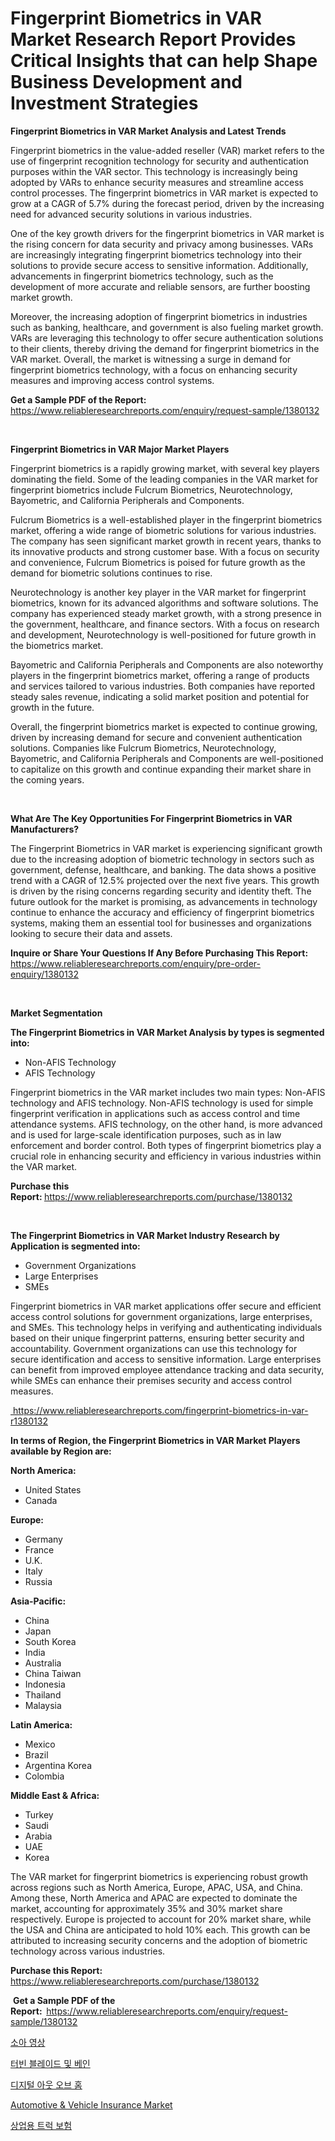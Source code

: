 <p><h1>Fingerprint Biometrics in VAR Market Research Report Provides Critical Insights that can help Shape Business Development and Investment Strategies</h1></p><p><strong>Fingerprint Biometrics in VAR Market Analysis and Latest Trends</strong></p>
<p><p>Fingerprint biometrics in the value-added reseller (VAR) market refers to the use of fingerprint recognition technology for security and authentication purposes within the VAR sector. This technology is increasingly being adopted by VARs to enhance security measures and streamline access control processes. The fingerprint biometrics in VAR market is expected to grow at a CAGR of 5.7% during the forecast period, driven by the increasing need for advanced security solutions in various industries.</p><p>One of the key growth drivers for the fingerprint biometrics in VAR market is the rising concern for data security and privacy among businesses. VARs are increasingly integrating fingerprint biometrics technology into their solutions to provide secure access to sensitive information. Additionally, advancements in fingerprint biometrics technology, such as the development of more accurate and reliable sensors, are further boosting market growth.</p><p>Moreover, the increasing adoption of fingerprint biometrics in industries such as banking, healthcare, and government is also fueling market growth. VARs are leveraging this technology to offer secure authentication solutions to their clients, thereby driving the demand for fingerprint biometrics in the VAR market. Overall, the market is witnessing a surge in demand for fingerprint biometrics technology, with a focus on enhancing security measures and improving access control systems.</p></p>
<p><strong>Get a Sample PDF of the Report:&nbsp;</strong> <a href="https://www.reliableresearchreports.com/enquiry/request-sample/1380132">https://www.reliableresearchreports.com/enquiry/request-sample/1380132</a></p>
<p>&nbsp;</p>
<p><strong>Fingerprint Biometrics in VAR Major Market Players</strong></p>
<p><p>Fingerprint biometrics is a rapidly growing market, with several key players dominating the field. Some of the leading companies in the VAR market for fingerprint biometrics include Fulcrum Biometrics, Neurotechnology, Bayometric, and California Peripherals and Components.</p><p>Fulcrum Biometrics is a well-established player in the fingerprint biometrics market, offering a wide range of biometric solutions for various industries. The company has seen significant market growth in recent years, thanks to its innovative products and strong customer base. With a focus on security and convenience, Fulcrum Biometrics is poised for future growth as the demand for biometric solutions continues to rise.</p><p>Neurotechnology is another key player in the VAR market for fingerprint biometrics, known for its advanced algorithms and software solutions. The company has experienced steady market growth, with a strong presence in the government, healthcare, and finance sectors. With a focus on research and development, Neurotechnology is well-positioned for future growth in the biometrics market.</p><p>Bayometric and California Peripherals and Components are also noteworthy players in the fingerprint biometrics market, offering a range of products and services tailored to various industries. Both companies have reported steady sales revenue, indicating a solid market position and potential for growth in the future.</p><p>Overall, the fingerprint biometrics market is expected to continue growing, driven by increasing demand for secure and convenient authentication solutions. Companies like Fulcrum Biometrics, Neurotechnology, Bayometric, and California Peripherals and Components are well-positioned to capitalize on this growth and continue expanding their market share in the coming years.</p></p>
<p>&nbsp;</p>
<p><strong>What Are The Key Opportunities For Fingerprint Biometrics in VAR Manufacturers?</strong></p>
<p><p>The Fingerprint Biometrics in VAR market is experiencing significant growth due to the increasing adoption of biometric technology in sectors such as government, defense, healthcare, and banking. The data shows a positive trend with a CAGR of 12.5% projected over the next five years. This growth is driven by the rising concerns regarding security and identity theft. The future outlook for the market is promising, as advancements in technology continue to enhance the accuracy and efficiency of fingerprint biometrics systems, making them an essential tool for businesses and organizations looking to secure their data and assets.</p></p>
<p><strong>Inquire or Share Your Questions If Any Before Purchasing This Report:</strong> <a href="https://www.reliableresearchreports.com/enquiry/pre-order-enquiry/1380132">https://www.reliableresearchreports.com/enquiry/pre-order-enquiry/1380132</a></p>
<p>&nbsp;</p>
<p><strong>Market Segmentation</strong></p>
<p><strong>The Fingerprint Biometrics in VAR Market Analysis by types is segmented into:</strong></p>
<p><ul><li>Non-AFIS Technology</li><li>AFIS Technology</li></ul></p>
<p><p>Fingerprint biometrics in the VAR market includes two main types: Non-AFIS technology and AFIS technology. Non-AFIS technology is used for simple fingerprint verification in applications such as access control and time attendance systems. AFIS technology, on the other hand, is more advanced and is used for large-scale identification purposes, such as in law enforcement and border control. Both types of fingerprint biometrics play a crucial role in enhancing security and efficiency in various industries within the VAR market.</p></p>
<p><strong>Purchase this Report:&nbsp;</strong><a href="https://www.reliableresearchreports.com/purchase/1380132">https://www.reliableresearchreports.com/purchase/1380132</a></p>
<p>&nbsp;</p>
<p><strong>The Fingerprint Biometrics in VAR Market Industry Research by Application is segmented into:</strong></p>
<p><ul><li>Government Organizations</li><li>Large Enterprises</li><li>SMEs</li></ul></p>
<p><p>Fingerprint biometrics in VAR market applications offer secure and efficient access control solutions for government organizations, large enterprises, and SMEs. This technology helps in verifying and authenticating individuals based on their unique fingerprint patterns, ensuring better security and accountability. Government organizations can use this technology for secure identification and access to sensitive information. Large enterprises can benefit from improved employee attendance tracking and data security, while SMEs can enhance their premises security and access control measures.</p></p>
<p><a href="https://www.reliableresearchreports.com/fingerprint-biometrics-in-var-r1380132">&nbsp;https://www.reliableresearchreports.com/fingerprint-biometrics-in-var-r1380132</a></p>
<p><strong>In terms of Region, the Fingerprint Biometrics in VAR Market Players available by Region are:</strong></p>
<p>
    <p> <strong> North America: </strong>
        <ul>
            <li>United States</li>
            <li>Canada</li>
        </ul>
        </p> 
    <p> <strong> Europe: </strong>
        <ul>
            <li>Germany</li>
            <li>France</li>
            <li>U.K.</li>
            <li>Italy</li>
            <li>Russia</li>
        </ul>
        </p> 
    <p> <strong> Asia-Pacific: </strong>
        <ul>
            <li>China</li>
            <li>Japan</li>
            <li>South Korea</li>
            <li>India</li>
            <li>Australia</li>
            <li>China Taiwan</li>
            <li>Indonesia</li>
            <li>Thailand</li>
            <li>Malaysia</li>
        </ul>
        </p> 
    <p> <strong> Latin America: </strong>
        <ul>
            <li>Mexico</li>
            <li>Brazil</li>
            <li>Argentina Korea</li>
            <li>Colombia</li>
        </ul>
        </p> 
    <p> <strong> Middle East & Africa: </strong>
        <ul>
            <li>Turkey</li>
            <li>Saudi</li>
            <li>Arabia</li>
            <li>UAE</li>
            <li>Korea</li>
        </ul>
    </p>
    </p>
<p><p>The VAR market for fingerprint biometrics is experiencing robust growth across regions such as North America, Europe, APAC, USA, and China. Among these, North America and APAC are expected to dominate the market, accounting for approximately 35% and 30% market share respectively. Europe is projected to account for 20% market share, while the USA and China are anticipated to hold 10% each. This growth can be attributed to increasing security concerns and the adoption of biometric technology across various industries.</p></p>
<p><strong>Purchase this Report: </strong><a href="https://www.reliableresearchreports.com/purchase/1380132">https://www.reliableresearchreports.com/purchase/1380132</a></p>
<p>&nbsp;<strong>Get a Sample PDF of the Report:&nbsp;&nbsp;</strong><a href="https://www.reliableresearchreports.com/enquiry/request-sample/1380132">https://www.reliableresearchreports.com/enquiry/request-sample/1380132</a></p>
<p><strong></strong></p>
<p><p><a href="https://github.com/RichardLueilwitz787/Market-Research-Report-List-1/blob/main/402663560526.md">소아 영상</a></p><p><a href="https://medium.com/@kellyclarkson42/%ED%84%B0%EB%B9%88-%EB%82%A0%EA%B0%9C-%EB%B0%8F-%EB%B2%A0%EC%9D%B8-%EC%8B%9C%EC%9E%A5-%EA%B7%9C%EB%AA%A8-%EC%8B%9C%EC%9E%A5-%EC%A0%84%EB%A7%9D-%EB%B0%8F-%EC%8B%9C%EC%9E%A5-%EC%98%88%EC%B8%A1-2024%EB%85%84%EB%B6%80%ED%84%B0-2031%EB%85%84-9e6ff10cee7b">터빈 블레이드 및 베인</a></p><p><a href="https://medium.com/@danieldobroiu20221/%EB%94%94%EC%A7%80%ED%84%B8-%EC%95%84%EC%9B%83-%EC%98%A4%EB%B8%8C-%ED%99%88-%EC%8B%9C%EC%9E%A5-%EC%9C%A0%ED%98%95-%EC%9D%91%EC%9A%A9-%EB%B0%8F-%EC%A7%80%EB%A6%AC%EC%97%90-%EB%8C%80%ED%95%9C-%ED%8F%AC%EA%B4%84%EC%A0%81%EC%9D%B8-%ED%8F%89%EA%B0%80-5ddfa37c0d2f">디지털 아웃 오브 홈</a></p><p><a href="https://www.linkedin.com/pulse/automotive-amp-vehicle-insurance-market-size-evaluating-its-k8dmc">Automotive & Vehicle Insurance Market</a></p><p><a href="https://github.com/fredrickeglers/Market-Research-Report-List-2/blob/main/112682160523.md">상업용 트럭 보험</a></p></p>